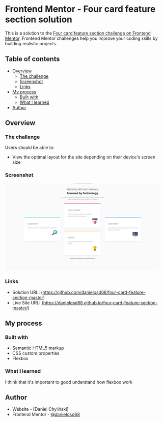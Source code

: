 # Frontend Mentor - Four card feature section solution

This is a solution to the [Four card feature section challenge on Frontend Mentor](https://www.frontendmentor.io/challenges/four-card-feature-section-weK1eFYK). Frontend Mentor challenges help you improve your coding skills by building realistic projects. 

## Table of contents

- [Overview](#overview)
  - [The challenge](#the-challenge)
  - [Screenshot](#screenshot)
  - [Links](#links)
- [My process](#my-process)
  - [Built with](#built-with)
  - [What I learned](#what-i-learned)
- [Author](#author)



## Overview

### The challenge

Users should be able to:

- View the optimal layout for the site depending on their device's screen size

### Screenshot

![](./screenshot.jpg)



### Links

- Solution URL: (https://github.com/danielosd68/four-card-feature-section-master)
- Live Site URL: (https://danielosd68.github.io/four-card-feature-section-master/)

## My process

### Built with

- Semantic HTML5 markup
- CSS custom properties
- Flexbox



### What I learned

I think that it's important to good understand how flexbox work


## Author

- Website - [Daniel Chyliński]
- Frontend Mentor - [@danielosd68](https://www.frontendmentor.io/profile/danielosd68)


